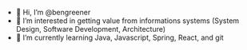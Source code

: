 - 👋 Hi, I’m @bengreener
- 👀 I’m interested in getting value from informations systems (System Design, Software Development, Architecture)
- 🌱 I’m currently learning Java, Javascript, Spring, React, and git 
<!---
- 💞️ I’m looking to collaborate on ...
- 📫 How to reach me ...
--->

<!---
bengreener/bengreener is a ✨ special ✨ repository because its `README.md` (this file) appears on your GitHub profile.
You can click the Preview link to take a look at your changes.
--->
